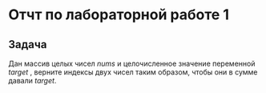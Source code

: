# Отчт по лабораторной работе 1
## Задача
Дан массив целых чисел *nums* и целочисленное значение переменной *target* , верните индексы двух чисел таким образом, чтобы они в сумме давали *target*.
